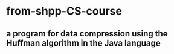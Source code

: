 # from-shpp-CS-course
## a program for data compression using the Huffman algorithm in the Java language
